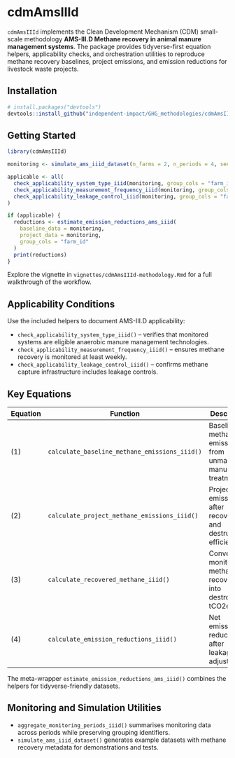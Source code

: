 # cdmAmsIIId

`cdmAmsIIId` implements the Clean Development Mechanism (CDM) small-scale methodology **AMS-III.D Methane recovery in animal manure management systems**. The package provides tidyverse-first equation helpers, applicability checks, and orchestration utilities to reproduce methane recovery baselines, project emissions, and emission reductions for livestock waste projects.

## Installation

``` r
# install.packages("devtools")
devtools::install_github("independent-impact/GHG_methodologies/cdmAmsIIId")
```

## Getting Started

``` r
library(cdmAmsIIId)

monitoring <- simulate_ams_iiid_dataset(n_farms = 2, n_periods = 4, seed = 2024)

applicable <- all(
  check_applicability_system_type_iiid(monitoring, group_cols = "farm_id")$system_type_applicable,
  check_applicability_measurement_frequency_iiid(monitoring, group_cols = "farm_id")$measurement_frequency_applicable,
  check_applicability_leakage_control_iiid(monitoring, group_cols = "farm_id")$leakage_controls_applicable
)

if (applicable) {
  reductions <- estimate_emission_reductions_ams_iiid(
    baseline_data = monitoring,
    project_data = monitoring,
    group_cols = "farm_id"
  )
  print(reductions)
}
```

Explore the vignette in `vignettes/cdmAmsIIId-methodology.Rmd` for a full walkthrough of the workflow.

## Applicability Conditions

Use the included helpers to document AMS-III.D applicability:

- `check_applicability_system_type_iiid()` – verifies that monitored systems are eligible anaerobic manure management technologies.
- `check_applicability_measurement_frequency_iiid()` – ensures methane recovery is monitored at least weekly.
- `check_applicability_leakage_control_iiid()` – confirms methane capture infrastructure includes leakage controls.

## Key Equations

| Equation | Function | Description |
|----------|----------|-------------|
| (1) | `calculate_baseline_methane_emissions_iiid()` | Baseline methane emissions from unmanaged manure treatment. |
| (2) | `calculate_project_methane_emissions_iiid()` | Project emissions after recovery and destruction efficiencies. |
| (3) | `calculate_recovered_methane_iiid()` | Converts monitored methane recovery into destroyed tCO2e. |
| (4) | `calculate_emission_reductions_iiid()` | Net emission reductions after leakage adjustments. |

The meta-wrapper `estimate_emission_reductions_ams_iiid()` combines the helpers for tidyverse-friendly datasets.

## Monitoring and Simulation Utilities

- `aggregate_monitoring_periods_iiid()` summarises monitoring data across periods while preserving grouping identifiers.
- `simulate_ams_iiid_dataset()` generates example datasets with methane recovery metadata for demonstrations and tests.
